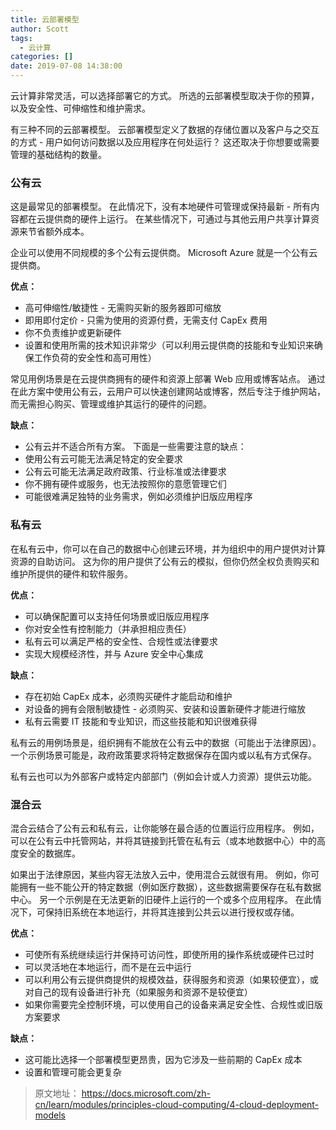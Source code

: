 ```yaml
---
title: 云部署模型
author: Scott
tags:
  - 云计算
categories: []
date: 2019-07-08 14:38:00
---
```

云计算非常灵活，可以选择部署它的方式。 所选的云部署模型取决于你的预算，以及安全性、可伸缩性和维护需求。

<!--more-->

有三种不同的云部署模型。 云部署模型定义了数据的存储位置以及客户与之交互的方式 - 用户如何访问数据以及应用程序在何处运行？ 这还取决于你想要或需要管理的基础结构的数量。

### 公有云

这是最常见的部署模型。 在此情况下，没有本地硬件可管理或保持最新 - 所有内容都在云提供商的硬件上运行。 在某些情况下，可通过与其他云用户共享计算资源来节省额外成本。

企业可以使用不同规模的多个公有云提供商。 Microsoft Azure 就是一个公有云提供商。

**优点：**  
* 高可伸缩性/敏捷性 - 无需购买新的服务器即可缩放
* 即用即付定价 - 只需为使用的资源付费，无需支付 CapEx 费用
* 你不负责维护或更新硬件
* 设置和使用所需的技术知识非常少（可以利用云提供商的技能和专业知识来确保工作负荷的安全性和高可用性）

常见用例场景是在云提供商拥有的硬件和资源上部署 Web 应用或博客站点。 通过在此方案中使用公有云，云用户可以快速创建网站或博客，然后专注于维护网站，而无需担心购买、管理或维护其运行的硬件的问题。

**缺点：**  
* 公有云并不适合所有方案。 下面是一些需要注意的缺点：
* 使用公有云可能无法满足特定的安全要求
* 公有云可能无法满足政府政策、行业标准或法律要求
* 你不拥有硬件或服务，也无法按照你的意愿管理它们
* 可能很难满足独特的业务需求，例如必须维护旧版应用程序

### 私有云

在私有云中，你可以在自己的数据中心创建云环境，并为组织中的用户提供对计算资源的自助访问。 这为你的用户提供了公有云的模拟，但你仍然全权负责购买和维护所提供的硬件和软件服务。

**优点：**  
* 可以确保配置可以支持任何场景或旧版应用程序
* 你对安全性有控制能力（并承担相应责任）
* 私有云可以满足严格的安全性、合规性或法律要求
* 实现大规模经济性，并与 Azure 安全中心集成

**缺点：**  
* 存在初始 CapEx 成本，必须购买硬件才能启动和维护
* 对设备的拥有会限制敏捷性 - 必须购买、安装和设置新硬件才能进行缩放
* 私有云需要 IT 技能和专业知识，而这些技能和知识很难获得

私有云的用例场景是，组织拥有不能放在公有云中的数据（可能出于法律原因）。 一个示例场景可能是，政府政策要求将特定数据保存在国内或以私有方式保存。

私有云也可以为外部客户或特定内部部门（例如会计或人力资源）提供云功能。

### 混合云

混合云结合了公有云和私有云，让你能够在最合适的位置运行应用程序。 例如，可以在公有云中托管网站，并将其链接到托管在私有云（或本地数据中心）中的高度安全的数据库。

如果出于法律原因，某些内容无法放入云中，使用混合云就很有用。 例如，你可能拥有一些不能公开的特定数据（例如医疗数据），这些数据需要保存在私有数据中心。 另一个示例是在无法更新的旧硬件上运行的一个或多个应用程序。 在此情况下，可保持旧系统在本地运行，并将其连接到公共云以进行授权或存储。

**优点：**  

* 可使所有系统继续运行并保持可访问性，即使所用的操作系统或硬件已过时
* 可以灵活地在本地运行，而不是在云中运行
* 可以利用公有云提供商提供的规模效益，获得服务和资源（如果较便宜），或对自己的现有设备进行补充（如果服务和资源不是较便宜）
* 如果你需要完全控制环境，可以使用自己的设备来满足安全性、合规性或旧版方案要求

**缺点：**  
* 这可能比选择一个部署模型更昂贵，因为它涉及一些前期的 CapEx 成本
* 设置和管理可能会更复杂

> 原文地址：
> https://docs.microsoft.com/zh-cn/learn/modules/principles-cloud-computing/4-cloud-deployment-models